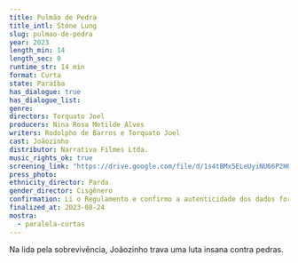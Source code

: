 ```yaml
---
title: Pulmão de Pedra
title_intl: Stone Lung
slug: pulmao-de-pedra
year: 2023
length_min: 14
length_sec: 0
runtime_str: 14 min
format: Curta
state: Paraíba
has_dialogue: true
has_dialogue_list: 
genre: 
directors: Torquato Joel
producers: Nina Rosa Metilde Alves
writers: Rodolpho de Barros e Torquato Joel
cast: Joãozinho
distributor: Narrativa Filmes Ltda.
music_rights_ok: true
screening_link: "https://drive.google.com/file/d/1s4tBMx5ELeUyiNU66P2HOQnhd5tim6sR/view"
press_photo: 
ethnicity_director: Parda
gender_director: Cisgênero
confirmation: Li o Regulamento e confirmo a autenticidade dos dados fornecido nesta ficha de inscrição.
finalized_at: 2023-08-24
mostra:
  - paralela-curtas
---
```


Na lida pela sobrevivência, Joãozinho trava uma luta insana contra pedras.
